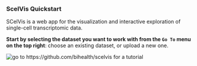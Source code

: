 ### ScelVis Quickstart

SCelVis is a web app for the visualization and interactive exploration of single-cell transcriptomic data.

**Start by selecting the dataset you want to work with from the `Go To` menu on the top right**:
choose an existing dataset, or upload a new one.

![go to https://github.com/bihealth/scelvis for a tutorial](https://github.com/bihealth/scelvis/tutorial/scelvis_movie.gif)

